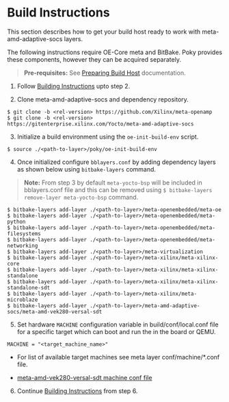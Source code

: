 # Build Instructions

This section describes how to get your build host ready to work with meta-amd-adaptive-socs
layers.

The following instructions require OE-Core meta and BitBake. Poky provides these
components, however they can be acquired separately.

> **Pre-requisites:** See [Preparing Build Host](https://docs.yoctoproject.org/5.0.1/singleindex.html#preparing-the-build-host) documentation.

1. Follow [Building Instructions](https://github.com/Xilinx/meta-xilinx/blob/master/README.building.md)
   upto step 2.

2. Clone meta-amd-adaptive-socs and dependency repository.
```
$ git clone -b <rel-version> https://github.com/Xilinx/meta-openamp
$ git clone -b <rel-version> https://gitenterprise.xilinx.com/Yocto/meta-amd-adaptive-socs
```

3. Initialize a build environment using the `oe-init-build-env` script. 
```
$ source ./<path-to-layer>/poky/oe-init-build-env
```

4. Once initialized configure `bblayers.conf` by adding dependency layers as shown
   below using `bitbake-layers` command.
> **Note:** From step 3 by default `meta-yocto-bsp` will be included in bblayers.conf
> file and this can be removed using `$ bitbake-layers remove-layer meta-yocto-bsp`
> command.
```
$ bitbake-layers add-layer ./<path-to-layer>/meta-openembedded/meta-oe
$ bitbake-layers add-layer ./<path-to-layer>/meta-openembedded/meta-python
$ bitbake-layers add-layer ./<path-to-layer>/meta-openembedded/meta-filesystems
$ bitbake-layers add-layer ./<path-to-layer>/meta-openembedded/meta-networking
$ bitbake-layers add-layer ./<path-to-layer>/meta-virtualization
$ bitbake-layers add-layer ./<path-to-layer>/meta-xilinx/meta-xilinx-core
$ bitbake-layers add-layer ./<path-to-layer>/meta-xilinx/meta-xilinx-standalone
$ bitbake-layers add-layer ./<path-to-layer>/meta-xilinx/meta-xilinx-standalone-sdt
$ bitbake-layers add-layer ./<path-to-layer>/meta-xilinx/meta-microblaze
$ bitbake-layers add-layer ./<path-to-layer>/meta-amd-adaptive-socs/meta-amd-vek280-versal-sdt
```

5. Set hardware `MACHINE` configuration variable in build/conf/local.conf
   file for a specific target which can boot and run the in the board or QEMU.
```
MACHINE = "<target_machine_name>"
```
* For list of available target machines see meta layer conf/machine/*.conf file.

 * [meta-amd-vek280-versal-sdt machine conf file](meta-amd-vek280-versal-sdt/conf/machine)

6. Continue [Building Instructions](https://github.com/Xilinx/meta-xilinx/blob/master/README.building.md)
   from step 6.
